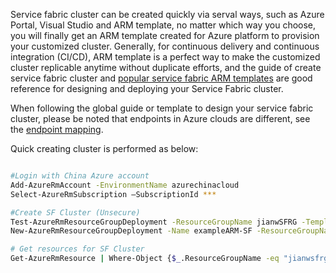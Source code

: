 


Service fabric cluster can be created quickly via serval ways, such as Azure Portal, Visual Studio and ARM template, no matter which way you choose, you will finally get an ARM template created for Azure platform to provision your customized cluster. Generally, for continuous delivery and continuous integration (CI/CD), ARM template is a perfect way to make the customized cluster replicable anytime
without duplicate efforts, and the guide of create service fabric cluster and <a href="https://github.com/Azure/azure-quickstart-templates">popular service fabric ARM templates</a> are good reference for designing and deploying your Service Fabric cluster.

When following the global guide or template to design your service fabric cluster, please be noted that endpoints in Azure clouds are different, see the <a href="https://msdn.microsoft.com/en-us/library/azure/dn578439.aspx">endpoint mapping</a>.


Quick creating cluster is performed as below:

```sh

#Login with China Azure account
Add-AzureRmAccount -EnvironmentName azurechinacloud 
Select-AzureRmSubscription –SubscriptionId ***

#Create SF Cluster (Unsecure)
Test-AzureRmResourceGroupDeployment -ResourceGroupName jianwSFRG -TemplateFile ".\azuredeploy.json" -TemplateParameterFile ".\azuredeploy.parameters.json" 
New-AzureRmResourceGroupDeployment -Name exampleARM-SF -ResourceGroupName jianwSFRG -TemplateFile ".\azuredeploy.json" -TemplateParameterFile ".\azuredeploy.parameters.json" 

# Get resources for SF Cluster
Get-AzureRmResource | Where-Object {$_.ResourceGroupName -eq "jianwsfrgbj"}

```
